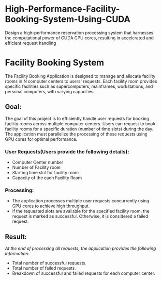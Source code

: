 # High-Performance-Facility-Booking-System-Using-CUDA
Design a high-performance reservation processing system that harnesses the computational power of CUDA GPU cores, resulting in accelerated and efficient request handling


# Facility Booking System
The Facility Booking Application is designed to manage and allocate facility rooms in N computer centers to users' requests. Each facility room provides specific facilities such as supercomputers, mainframes, workstations, and personal computers, with varying capacities.

## Goal:
The goal of this project is to efficiently handle user requests for booking facility rooms across multiple computer centers. Users can request to book facility rooms for a specific duration (number of time slots) during the day. The application must parallelize the processing of these requests using GPU cores for optimal performance.

### User Requests(Users provide the following details):
- Computer Center number
- Number of Facility room
- Starting time slot for facility room
- Capacity of the each Facility Room

### Processing:
* The application processes multiple user requests concurrently using GPU cores to achieve high throughput.
* If the requested slots are available for the specified facility room, the request is marked as successful. Otherwise, it is considered a failed request.

## Result: 
*At the end of processing all requests, the application provides the following information:*
- Total number of successful requests.
- Total number of failed requests.
- Breakdown of successful and failed requests for each computer center.
